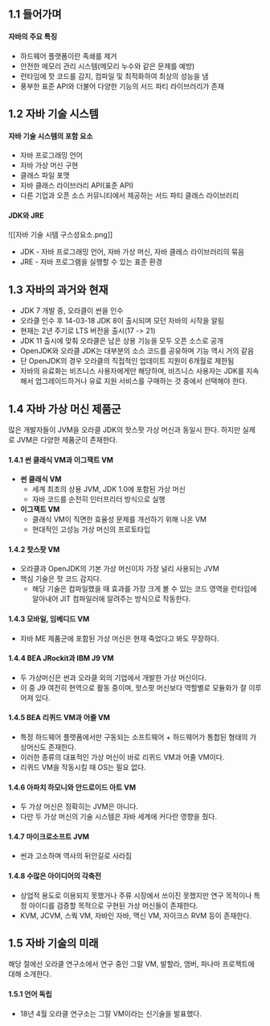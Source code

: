 ## 1.1 들어가며
#### 자바의 주요 특징
- 하드웨어 플랫폼이란 족쇄를 제거
- 안전한 메모리 관리 시스템(메모리 누수와 같은 문제를 예방)
- 런타임에 핫 코드를 감지, 컴파일 및 최적화하여 최상의 성능을 냄
- 풍부한 표준 API와 더불어 다양한 기능의 서드 파티 라이브러리가 존재
## 1.2 자바 기술 시스템
#### 자바 기술 시스템의 포함 요소
- 자바 프로그래밍 언어
- 자바 가상 머신 구현
- 클래스 파일 포맷
- 자바 클래스 라이브러리 API(표준 API)
- 다른 기업과 오픈 소스 커뮤니티에서 제공하는 서드 파티 클래스 라이브러리
#### JDK와 JRE
![[자바 기술 시템 구스성요소.png]]
- JDK - 자바 프로그래밍 언어, 자바 가상 머신, 자바 클래스 라이브러리의 묶음
- JRE - 자바 프로그램을 실행할 수 있는 표준 환경
## 1.3 자바의 과거와 현재
- JDK 7 개발 중, 오라클이 썬을 인수
- 오라클 인수 후 14-03-18 JDK 8이 출시되며 모던 자바의 시작을 알림
- 현재는 2년 주기로 LTS 버전을 출시(17 -> 21)
- JDK 11 출시에 맞춰 오라클은 남은 상용 기능을 모두 오픈 소스로 공개
- OpenJDK와 오라클 JDK는 대부분의 소스 코드를 공유하며 기능 역시 거의 같음
- 단 OpenJDK의 경우 오라클의 직접적인 업데이트 지원이 6개월로 제한됨
- 자바의 유료화는 비즈니스 사용자에게만 해당하며, 비즈니스 사용자는 JDK를 지속해서 업그레이드하거나 유료 지원 서비스를 구매하는 것 중에서 선택해야 한다.
## 1.4 자바 가상 머신 제품군
많은 개발자들이 JVM을 오라클 JDK의 핫스팟 가상 머신과 동일시 한다.
하지만 실제로 JVM은 다양한 제품군이 존재한다.
#### 1.4.1 썬 클래식 VM과 이그잭트 VM
- **썬 클래식 VM** 
	- 세계 최초의 상용 JVM, JDK 1.0에 포함된 가상 머신
	- 자바 코드를 순전히 인터프리터 방식으로 실행
- **이그잭트 VM**
	- 클래식 VM이 직면한 효율성 문제를 개선하기 위해 나온 VM
	- 현대적인 고성능 가상 머신의 프로토타입
#### 1.4.2 핫스팟 VM
- 오라클과 OpenJDK의 기본 가상 머신이자 가장 널리 사용되는 JVM
- 핵심 기술은 핫 코드 감지다.
	- 해당 기술은 컴파일했을 때 효과를 가장 크게 볼 수 있는 코드 영역을 런타임에 알아내어 JIT 컴파일러에 알려주는 방식으로 작동한다.
#### 1.4.3 모바일, 임베디드 VM
- 자바 ME 제품군에 포함된 가상 머신은 현재 죽었다고 봐도 무장하다.
#### 1.4.4 BEA JRockit과 IBM J9 VM
- 두 가상머신은 썬과 오라클 외의 기업에서 개발한 가상 머신이다.
- 이 중 J9 여전히 현역으로 활동 중이며, 핫스팟 머신보다 역할별로 모듈화가 잘 이루어져 있다.
#### 1.4.5 BEA 리퀴드 VM과 어줄 VM
- 특정 하드웨어 플랫폼에서만 구동되는 소프트웨어 + 하드웨어가 통합된 형태의 가상머신도 존재한다.
- 이러한 종류의 대표적인 가상 머신이 바로 리퀴드 VM과 어줄 VM이다.
- 리퀴드 VM을 작동시킬 때 OS는 필요 없다.
#### 1.4.6 아파치 하모니와 안드로이드 아트 VM
- 두 가상 머신은 정확히는 JVM은 아니다.
- 다만 두 가상 머신의 기술 시스템은 자바 세계에 커다란 영향을 줬다.
#### 1.4.7 마이크로소프트 JVM
- 썬과 고소하며 역사의 뒤안길로 사라짐
#### 1.4.8 수많은 아이디어의 각축전
- 상업적 용도로 이용되지 못했거나 주류 시장에서 쓰이진 못했지만 연구 목적이나 특정 아이디를 검증할 목적으로 구현된 가상 머신들이 존재한다.
- KVM, JCVM, 스쿽 VM, 자바인 자바, 맥신 VM, 자이크스 RVM 등이 존재한다.
## 1.5 자바 기술의 미래
해당 절에선 오라클 연구소에서 연구 중인 그랄 VM, 발할라, 앰버, 파나마 프로젝트에 대해 소개한다.
#### 1.5.1 언어 독립
- 18년 4월 오라클 연구소는 그랄 VM이라는 신기술을 발표했다.
	